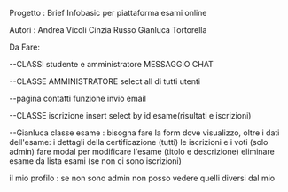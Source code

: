 Progetto :
Brief Infobasic per piattaforma esami online

Autori :
Andrea Vicoli
Cinzia Russo
Gianluca Tortorella

Da Fare:

--CLASSI studente e amministratore
MESSAGGIO
CHAT

--CLASSE AMMINISTRATORE
select all di tutti utenti

--pagina contatti
funzione invio email

--CLASSE iscrizione 
insert
select by id esame(risultati e iscrizioni)

--Gianluca
classe esame : bisogna fare la form dove visualizzo, oltre i dati dell'esame:
               i dettagli della certificazione (tutti)
               le iscrizioni e i voti (solo admin)
               fare modal per modificare l'esame (titolo e descrizione)
               eliminare esame da lista esami (se non ci sono iscrizioni)

il mio profilo : se non sono admin non posso vedere quelli diversi dal mio